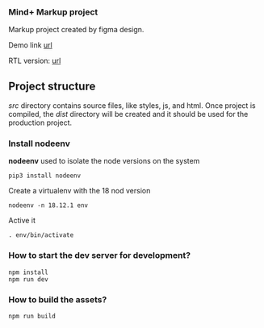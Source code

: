 ### Mind+ Markup project ###

Markup project created by figma design.

Demo link [url](https://dubisoft-solutions.github.io/playwing-markup "Demo project link")

RTL version: [url](https://dubisoft-solutions.github.io/playwing-markup?rtl=true "Demo rtl project link")

## Project structure ##

*src* directory contains source files, like styles, js, and html. Once project is compiled, the *dist* directory will be created and it should be used for the production project.

### Install nodeenv ###

**nodeenv** used to isolate the node versions on the system 

    pip3 install nodeenv

Create a virtualenv with the 18 nod version

    nodeenv -n 18.12.1 env

Active it 

    . env/bin/activate

### How to start the dev server for development? ###

    npm install
    npm run dev


### How to build the assets? ###

    npm run build

